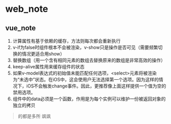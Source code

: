 # web_note
## vue_note
1. 计算属性有基于依赖的缓存，方法则每次都会重新执行
1. v-if为false时组件根本不会被渲染，v-show只是操作是否可见（需要频繁切换的情况更适合用show）
1. 替换数组（用一个含有相同元素的数组去替换原来的数组是非常高效的操作）
1. keep-alive属性用来缓存组件的状态
1. 如果v-model表达式的初始值未能匹配任何选项，\<select\>元素将被渲染为“未选中”状态。在iOS中，这会使用户无法选择第一个选项。因为这样的情况下，iOS不会触发change事件。因此，更推荐像上面这样提供一个值为空的禁用选项。
1. 组件中的data必须是一个函数，作用是为每个实例可以维护一份被返回对象的独立的拷贝
>的都是多所  飒飒

